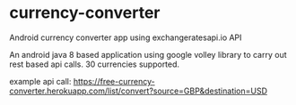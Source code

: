 # currency-converter
Android currency converter app using exchangeratesapi.io API 

An android java 8 based application using google volley library to carry out rest based api calls. 30 currencies supported.

example api call:
https://free-currency-converter.herokuapp.com/list/convert?source=GBP&destination=USD
